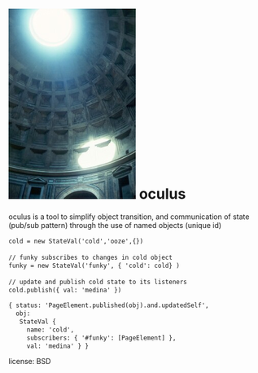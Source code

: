 ![oculus](https://github.com/victusfate/oculus/raw/master/oculus.jpg)
oculus
===
oculus is a tool to simplify object transition, and communication of state (pub/sub pattern) through the use of named objects (unique id)

	cold = new StateVal('cold','ooze',{})

	// funky subscribes to changes in cold object
	funky = new StateVal('funky', { 'cold': cold} )

	// update and publish cold state to its listeners
	cold.publish({ val: 'medina' })
  ```
  { status: 'PageElement.published(obj).and.updatedSelf',
    obj: 
     StateVal {
       name: 'cold',
       subscribers: { '#funky': [PageElement] },
       val: 'medina' } }
  ```     
license: BSD

